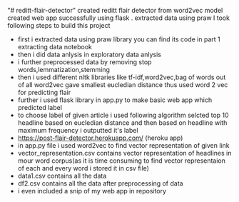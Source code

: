 "# reditt-flair-detector" 
created reditt flair detector from word2vec model created web app successfully using flask .
extracted data using praw
I took following steps to build this project
- first i extracted data using praw library you can find its code in part 1 extracting data notebook
- then i did data anlysis in exploratory data anlysis
- i further preprocessed data by removing stop words,lemmatization,stemming
- then i used different nltk libraries like tf-idf,word2vec,bag of words out of all word2vec gave smallest eucledian distance thus used word 2 vec for predicting flair
- further i used  flask library in app.py to make basic web app which predicted label
- to choose label of given article i used following algorithm selcted top 10 headline based on eucledian distance and then based on headline with maximum frequency i outputted it's label
- https://post-flair-detector.herokuapp.com/ (heroku app)
- in app.py file i used word2vec to find vector representation of given link
- vector_representation.csv contains vector representation of headlines in mour word corpus(as it is time consuming to find vector representaion of each and every word i stored it in csv file)
- data1.csv contains all the data
- df2.csv contains all the data after preprocessing of data 
- i even included a snip of my web app in repository
